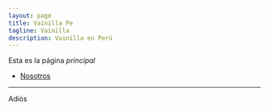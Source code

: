 ```yaml
---
layout: page
title: Vainilla Pe
tagline: Vainilla
description: Vainilla en Perú
---
```


Esta es la página _principal_

- [Nosotros](about)

---

Adiós
